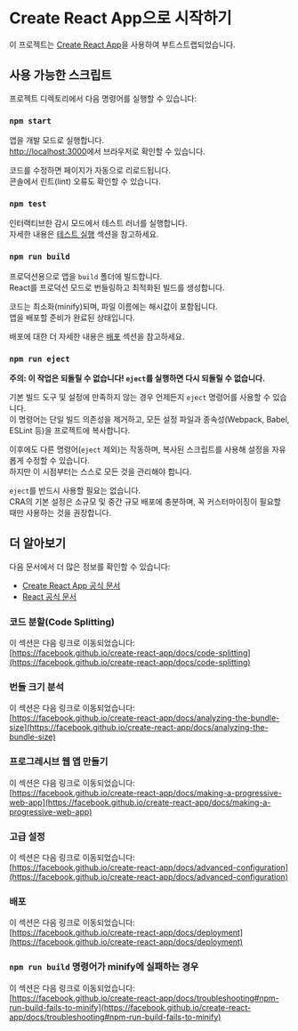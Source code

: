 # Create React App으로 시작하기

이 프로젝트는 [Create React App](https://github.com/facebook/create-react-app)을 사용하여 부트스트랩되었습니다.

## 사용 가능한 스크립트

프로젝트 디렉토리에서 다음 명령어를 실행할 수 있습니다:

### `npm start`

앱을 개발 모드로 실행합니다.\
[http://localhost:3000](http://localhost:3000)에서 브라우저로 확인할 수 있습니다.

코드를 수정하면 페이지가 자동으로 리로드됩니다.\
콘솔에서 린트(lint) 오류도 확인할 수 있습니다.

### `npm test`

인터랙티브한 감시 모드에서 테스트 러너를 실행합니다.\
자세한 내용은 [테스트 실행](https://facebook.github.io/create-react-app/docs/running-tests) 섹션을 참고하세요.

### `npm run build`

프로덕션용으로 앱을 `build` 폴더에 빌드합니다.\
React를 프로덕션 모드로 번들링하고 최적화된 빌드를 생성합니다.

코드는 최소화(minify)되며, 파일 이름에는 해시값이 포함됩니다.\
앱을 배포할 준비가 완료된 상태입니다.

배포에 대한 더 자세한 내용은 [배포](https://facebook.github.io/create-react-app/docs/deployment) 섹션을 참고하세요.

### `npm run eject`

**주의: 이 작업은 되돌릴 수 없습니다! `eject`를 실행하면 다시 되돌릴 수 없습니다.**

기본 빌드 도구 및 설정에 만족하지 않는 경우 언제든지 `eject` 명령어를 사용할 수 있습니다.\
이 명령어는 단일 빌드 의존성을 제거하고, 모든 설정 파일과 종속성(Webpack, Babel, ESLint 등)을 프로젝트에 복사합니다.

이후에도 다른 명령어(`eject` 제외)는 작동하며, 복사된 스크립트를 사용해 설정을 자유롭게 수정할 수 있습니다.\
하지만 이 시점부터는 스스로 모든 것을 관리해야 합니다.

`eject`를 반드시 사용할 필요는 없습니다.\
CRA의 기본 설정은 소규모 및 중간 규모 배포에 충분하며, 꼭 커스터마이징이 필요할 때만 사용하는 것을 권장합니다.

## 더 알아보기

다음 문서에서 더 많은 정보를 확인할 수 있습니다:

- [Create React App 공식 문서](https://facebook.github.io/create-react-app/docs/getting-started)
- [React 공식 문서](https://reactjs.org/)

### 코드 분할(Code Splitting)

이 섹션은 다음 링크로 이동되었습니다:\
[https://facebook.github.io/create-react-app/docs/code-splitting](https://facebook.github.io/create-react-app/docs/code-splitting)

### 번들 크기 분석

이 섹션은 다음 링크로 이동되었습니다:\
[https://facebook.github.io/create-react-app/docs/analyzing-the-bundle-size](https://facebook.github.io/create-react-app/docs/analyzing-the-bundle-size)

### 프로그레시브 웹 앱 만들기

이 섹션은 다음 링크로 이동되었습니다:\
[https://facebook.github.io/create-react-app/docs/making-a-progressive-web-app](https://facebook.github.io/create-react-app/docs/making-a-progressive-web-app)

### 고급 설정

이 섹션은 다음 링크로 이동되었습니다:\
[https://facebook.github.io/create-react-app/docs/advanced-configuration](https://facebook.github.io/create-react-app/docs/advanced-configuration)

### 배포

이 섹션은 다음 링크로 이동되었습니다:\
[https://facebook.github.io/create-react-app/docs/deployment](https://facebook.github.io/create-react-app/docs/deployment)

### `npm run build` 명령어가 minify에 실패하는 경우

이 섹션은 다음 링크로 이동되었습니다:\
[https://facebook.github.io/create-react-app/docs/troubleshooting#npm-run-build-fails-to-minify](https://facebook.github.io/create-react-app/docs/troubleshooting#npm-run-build-fails-to-minify)